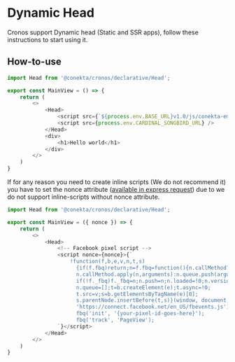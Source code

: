 # Dynamic Head

Cronos support Dynamic head (Static and SSR apps), follow these instructions to start using it.

## How-to-use

```js
import Head from '@conekta/cronos/declarative/Head';

export const MainView = () => {
    return (
        <>
            <Head>
                <script src={`${process.env.BASE_URL}v1.0/js/conekta-embedded-checkout.min.js`} />
                <script src={process.env.CARDINAL_SONGBIRD_URL} />
            </Head>
            <div>
                <h1>Hello world</h1>
            </div>
        </>
    )
}
```
If for any reason you need to create inline scripts (We do not recommend it) you have to set the nonce attribute ([available in express request](../../api/extending-express.md#request)) due to we do not support inline-scripts without nonce attribute.

```js
import Head from '@conekta/cronos/declarative/Head';

export const MainView = ({ nonce }) => {
    return (
        <>
            <Head>
                <!-- Facebook pixel script -->
                <script nonce={nonce}>{`
                    !function(f,b,e,v,n,t,s)
                      {if(f.fbq)return;n=f.fbq=function(){n.callMethod?
                      n.callMethod.apply(n,arguments):n.queue.push(arguments)};
                      if(!f._fbq)f._fbq=n;n.push=n;n.loaded=!0;n.version='2.0';
                      n.queue=[];t=b.createElement(e);t.async=!0;
                      t.src=v;s=b.getElementsByTagName(e)[0];
                      s.parentNode.insertBefore(t,s)}(window, document,'script',
                      'https://connect.facebook.net/en_US/fbevents.js');
                      fbq('init', '{your-pixel-id-goes-here}');
                      fbq('track', 'PageView'); 
                `}</script>
            </Head>
        </>
    )
}
```